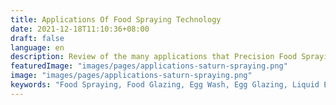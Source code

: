```yaml
---
title: Applications Of Food Spraying Technology
date: 2021-12-18T11:10:36+08:00
draft: false
language: en
description: Review of the many applications that Precision Food Spraying Technology offers.
featuredImage: "images/pages/applications-saturn-spraying.png"
image: "images/pages/applications-saturn-spraying.png"
keywords: "Food Spraying, Food Glazing, Egg Wash, Egg Glazing, Liquid Egg, Precision Spraying"
---
```


